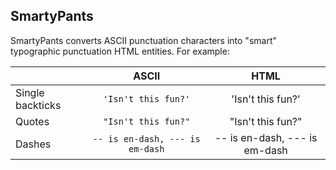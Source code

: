 ## SmartyPants

SmartyPants converts ASCII punctuation characters into "smart" typographic punctuation HTML entities. For example:

|                |ASCII                          |HTML                         |
|----------------|:-------------------------------:|:-----------------------------:|
|Single backticks|`'Isn't this fun?'`            |'Isn't this fun?'            |
|Quotes          |`"Isn't this fun?"`            |"Isn't this fun?"            |
|Dashes          |`-- is en-dash, --- is em-dash`|-- is en-dash, --- is em-dash|
